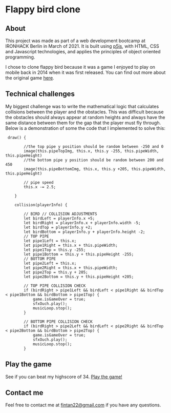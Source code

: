# Flappy bird clone

## About

This project was made as part of a web development bootcamp at IRONHACK Berlin in March of 2021.
It is built using [p5js](https://p5js.org/), with HTML, CSS and Javascript technologies, and applies 
the principles of object oriented programming.

I chose to clone flappy bird because it was a game I enjoyed to play on mobile back in 2014 when it was first released.
You can find out more about the original game [here](https://en.wikipedia.org/wiki/Flappy_Bird).

## Technical challenges

My biggest challenge was to write the mathematical logic that calculates collisions between the player and the obstacles.
This was difficult because the obstacles should always appear at random heights and always have the same distance between them for the gap that the player must fly through.
Below is a demonstration of some the code that I implemented to solve this:

```
 draw() {
        
        //the top pipe y position should be random between -250 and 0
        image(this.pipeTopImg, this.x, this.y -255, this.pipeWidth, this.pipeHeight)
        //the bottom pipe y position should be random between 200 and 450 
        image(this.pipeBottomImg, this.x, this.y +205, this.pipeWidth, this.pipeHeight) 
         
        // pipe speed
        this.x -= 2.5;

    }

    collision(playerInfo) {

        // BIRD // COLLISION ADJUSTMENTS
        let birdLeft = playerInfo.x +5;
        let birdRight = playerInfo.x + playerInfo.width -5; 
        let birdTop = playerInfo.y +2;
        let birdBottom = playerInfo.y + playerInfo.height -2;
        // TOP PIPE
        let pipe1Left = this.x; 
        let pipe1Right = this.x + this.pipeWidth; 
        let pipe1Top = this.y -255;
        let pipe1Bottom = this.y + this.pipeHeight -255;
        // BOTTOM PIPE
        let pipe2Left = this.x; 
        let pipe2Right = this.x + this.pipeWidth; 
        let pipe2Top = this.y + 205;
        let pipe2Bottom = this.y + this.pipeHeight +205;
          
        // TOP PIPE COLLISION CHECK
        if (birdRight > pipe1Left && birdLeft < pipe1Right && birdTop < pipe1Bottom && birdBottom > pipe1Top) { 
            game.isGameOver = true;
            sfxOuch.play();  
            musicLoop.stop();   
        }
        
        // BOTTOM PIPE COLLISION CHECK
        if (birdRight > pipe2Left && birdLeft < pipe2Right && birdTop < pipe2Bottom && birdBottom > pipe2Top) {
            game.isGameOver = true;
            sfxOuch.play(); 
            musicLoop.stop();                 
        }
 ```
 
 ## Play the game
 
 See if you can beat my highscore of 34. [Play the game!](https://fintanhahnefeld.github.io/project-1-flappy-bird/)
 
 ## Contact me
 
 Feel free to contact me at fintan22@gmail.com if you have any questions.
